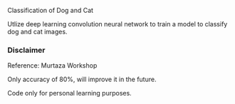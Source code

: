 Classification of Dog and Cat

Utlize deep learning convolution neural network to train a model to classify dog and cat images.


### Disclaimer ###

Reference: Murtaza Workshop

Only accuracy of 80%, will improve it in the future.

Code only for personal learning purposes.


